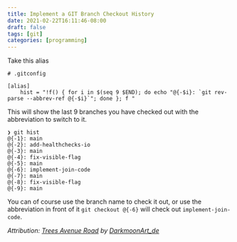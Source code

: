 ```yaml
---
title: Implement a GIT Branch Checkout History
date: 2021-02-22T16:11:46-08:00
draft: false
tags: [git]
categories: [programming]
---
```


Take this alias

```shell
# .gitconfig

[alias]
    hist = "!f() { for i in $(seq 9 $END); do echo "@{-$i}: `git rev-parse --abbrev-ref @{-$i}`"; done }; f "
```

This will show the last 9 branches you have checked out with the abbreviation to switch to it.

``` shell
❯ git hist
@{-1}: main
@{-2}: add-healthchecks-io
@{-3}: main
@{-4}: fix-visible-flag
@{-5}: main
@{-6}: implement-join-code
@{-7}: main
@{-8}: fix-visible-flag
@{-9}: main
```

You can of course use the branch name to check it out, or use the abbreviation in front of it `git checkout @{-6}` will check out `implement-join-code`.

*Attribution: [Trees Avenue Road](https://pixabay.com/photos/trees-avenue-road-the-dark-hedges-3464777/) by [DarkmoonArt_de](https://pixabay.com/users/darkmoonart_de-1664300)*
